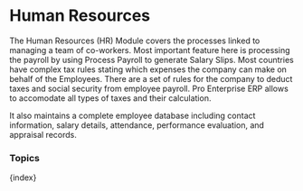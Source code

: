 # Human Resources

The Human Resources (HR) Module covers the processes linked to managing a team
of co-workers. Most important feature here is processing the payroll by using
Process Payroll to generate Salary Slips. Most countries have complex tax
rules stating which expenses the company can make on behalf of the Employees.
There are a set of rules for the company to deduct taxes and social security
from employee payroll. Pro Enterprise ERP allows to accomodate all types of taxes and
their calculation.

It also maintains a complete employee database including contact information,
salary details, attendance, performance evaluation, and appraisal records.

### Topics

{index}
